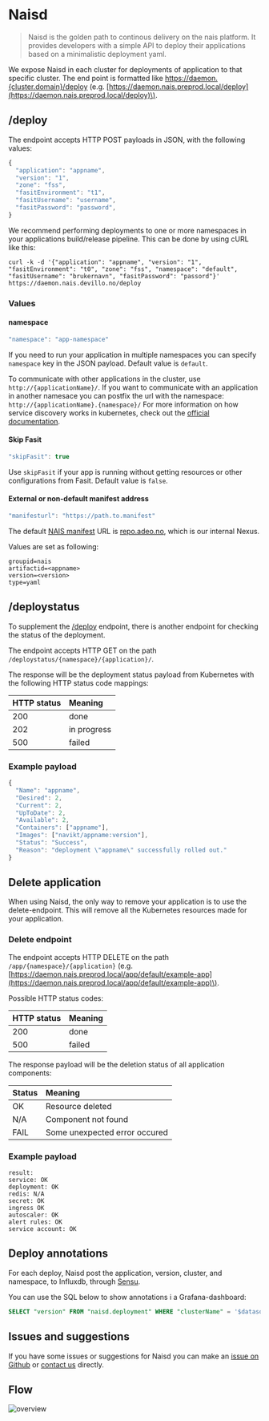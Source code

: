 # Naisd

> Naisd is the golden path to continous delivery on the nais platform. It provides developers with a simple API to deploy their applications based on a minimalistic deployment yaml.

We expose Naisd in each cluster for deployments of application to that specific cluster. The end point is formatted like [https://daemon.{cluster.domain}/deploy](https://daemon.{cluster.domain}/deploy) \(e.g. [https://daemon.nais.preprod.local/deploy](https://daemon.nais.preprod.local/deploy)\).

## /deploy

The endpoint accepts HTTP POST payloads in JSON, with the following values:

```javascript
{
  "application": "appname",
  "version": "1",
  "zone": "fss",
  "fasitEnvironment": "t1",
  "fasitUsername": "username",
  "fasitPassword": "password",
}
```

We recommend performing deployments to one or more namespaces in your applications build/release pipeline. This can be done by using cURL like this:

```text
curl -k -d '{"application": "appname", "version": "1", "fasitEnvironment": "t0", "zone": "fss", "namespace": "default", "fasitUsername": "brukernavn", "fasitPassword": "passord"}' https://daemon.nais.devillo.no/deploy
```

### Values

#### namespace

```javascript
"namespace": "app-namespace"
```

If you need to run your application in multiple namespaces you can specify `namespace` key in the JSON payload. Default value is `default`.

To communicate with other applications in the cluster, use `http://{applicationName}/`. If you want to communicate with an application in another namesace you can postfix the url with the namespace: `http://{applicationName}.{namespace}/` For more information on how service discovery works in kubernetes, check out the [official documentation](https://kubernetes.io/docs/concepts/services-networking/dns-pod-service/).

#### Skip Fasit

```javascript
"skipFasit": true
```

Use `skipFasit` if your app is running without getting resources or other configurations from Fasit. Default value is `false`.

#### External or non-default manifest address

```javascript
"manifesturl": "https://path.to.manifest"
```

The default [NAIS manifest](../nais-application/manifest.md) URL is [repo.adeo.no](https://repo.adeo.no/), which is our internal Nexus.

Values are set as following:

```text
groupid=nais
artifactid=<appname>
version=<version>
type=yaml
```

## /deploystatus

To supplement the [/deploy](naisd.md#deploy) endpoint, there is another endpoint for checking the status of the deployment.

The endpoint accepts HTTP GET on the path `/deploystatus/{namespace}/{application}/`.

The response will be the deployment status payload from Kubernetes with the following HTTP status code mappings:

| HTTP status | Meaning |
| :--- | :--- |
| 200 | done |
| 202 | in progress |
| 500 | failed |

### Example payload

```javascript
{
  "Name": "appname",
  "Desired": 2,
  "Current": 2,
  "UpToDate": 2,
  "Available": 2,
  "Containers": ["appname"],
  "Images": ["navikt/appname:version"],
  "Status": "Success",
  "Reason": "deployment \"appname\" successfully rolled out."
}
```

## Delete application

When using Naisd, the only way to remove your application is to use the delete-endpoint. This will remove all the Kubernetes resources made for your application.

### Delete endpoint

The endpoint accepts HTTP DELETE on the path `/app/{namespace}/{application}` \(e.g. [https://daemon.nais.preprod.local/app/default/example-app](https://daemon.nais.preprod.local/app/default/example-app)\).

Possible HTTP status codes:

| HTTP status | Meaning |
| :--- | :--- |
| 200 | done |
| 500 | failed |

The response payload will be the deletion status of all application components:

| Status | Meaning |
| :--- | :--- |
| OK | Resource deleted |
| N/A | Component not found |
| FAIL | Some unexpected error occured |

### Example payload

```text
result:
service: OK
deployment: OK
redis: N/A
secret: OK
ingress OK
autoscaler: OK
alert rules: OK
service account: OK
```

## Deploy annotations

For each deploy, Naisd post the application, version, cluster, and namespace, to Influxdb, through [Sensu](../observability/metrics.md#push-metrics).

You can use the SQL below to show annotations i a Grafana-dashboard:

```sql
SELECT "version" FROM "naisd.deployment" WHERE "clusterName" = '$datasource$' AND "application" =~ /^$app$/ AND "namespace" =~ /^$namespace$/ AND $timeFilter
```

## Issues and suggestions

If you have some issues or suggestions for Naisd you can make an [issue on Github](https://github.com/nais/naisd/issues) or [contact us](../#contact-us) directly.

## Flow

![overview](../.gitbook/assets/naisd_overview.png)

